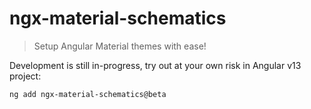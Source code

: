 # ngx-material-schematics

> Setup Angular Material themes with ease!

Development is still in-progress, try out at your own risk in Angular v13 project:

```bash
ng add ngx-material-schematics@beta
```
